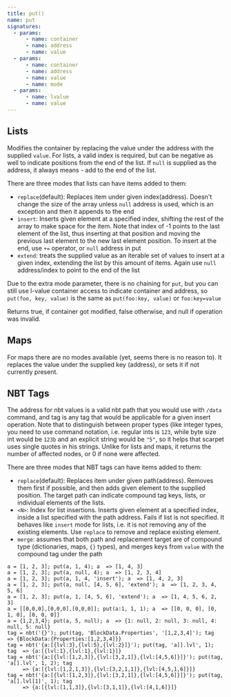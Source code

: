 ```yaml
---
title: put()
name: put
signatures:
  - params:
      - name: container
      - name: address
      - name: value
  - params:
      - name: container
      - name: address
      - name: value
      - name: mode
  - params:
      - name: lvalue
      - name: value
---
```


## Lists

Modifies the container by replacing the value under the address with the
supplied `value`. For lists, a valid index is required, but can be negative as
well to indicate positions from the end of the list. If `null` is supplied as
the address, it always means - add to the end of the list.

There are three modes that lists can have items added to them:

- `replace`(default): Replaces item under given index(address). Doesn't change
  the size of the array unless `null` address is used, which is an exception and
  then it appends to the end
- `insert`: Inserts given element at a specified index, shifting the rest of the
  array to make space for the item. Note that index of -1 points to the last
  element of the list, thus inserting at that position and moving the previous
  last element to the new last element position. To insert at the end, use `+=`
  operator, or `null` address in put
- `extend`: treats the supplied value as an iterable set of values to insert at
  a given index, extending the list by this amount of items. Again use `null`
  address/index to point to the end of the list

Due to the extra mode parameter, there is no chaining for `put`, but you can
still use l-value container access to indicate container and address, so
`put(foo, key, value)` is the same as `put(foo:key, value)` or `foo:key=value`

Returns true, if container got modified, false otherwise, and null if operation
was invalid.

## Maps

For maps there are no modes available (yet, seems there is no reason to). It
replaces the value under the supplied key (address), or sets it if not currently
present.

## NBT Tags

The address for nbt values is a valid nbt path that you would use with `/data`
command, and tag is any tag that would be applicable for a given insert
operation. Note that to distinguish between proper types (like integer types,
you need to use command notation, i.e. regular ints is `123`, while byte size
int would be `123b` and an explicit string would be `"5"`, so it helps that
scarpet uses single quotes in his strings. Unlike for lists and maps, it returns
the number of affected nodes, or 0 if none were affected.

There are three modes that NBT tags can have items added to them:

- `replace`(default): Replaces item under given path(address). Removes them
  first if possible, and then adds given element to the supplied position. The
  target path can indicate compound tag keys, lists, or individual elements of
  the lists.
- `<N>`: Index for list insertions. Inserts given element at a specified index,
  inside a list specified with the path address. Fails if list is not specified.
  It behaves like `insert` mode for lists, i.e. it is not removing any of the
  existing elements. Use `replace` to remove and replace existing element.
- `merge`: assumes that both path and replacement target are of compound type
  (dictionaries, maps, `{}` types), and merges keys from `value` with the
  compound tag under the path

```scarpet
a = [1, 2, 3]; put(a, 1, 4); a  => [1, 4, 3]
a = [1, 2, 3]; put(a, null, 4); a  => [1, 2, 3, 4]
a = [1, 2, 3]; put(a, 1, 4, 'insert'); a  => [1, 4, 2, 3]
a = [1, 2, 3]; put(a, null, [4, 5, 6], 'extend'); a  => [1, 2, 3, 4, 5, 6]
a = [1, 2, 3]; put(a, 1, [4, 5, 6], 'extend'); a  => [1, 4, 5, 6, 2, 3]
a = [[0,0,0],[0,0,0],[0,0,0]]; put(a:1, 1, 1); a  => [[0, 0, 0], [0, 1, 0], [0, 0, 0]]
a = {1,2,3,4}; put(a, 5, null); a  => {1: null, 2: null, 3: null, 4: null, 5: null}
tag = nbt('{}'); put(tag, 'BlockData.Properties', '[1,2,3,4]'); tag  => {BlockData:{Properties:[1,2,3,4]}}
tag = nbt('{a:[{lvl:3},{lvl:5},{lvl:2}]}'); put(tag, 'a[].lvl', 1); tag  => {a:[{lvl:1},{lvl:1},{lvl:1}]}
tag = nbt('{a:[{lvl:[1,2,3]},{lvl:[3,2,1]},{lvl:[4,5,6]}]}'); put(tag, 'a[].lvl', 1, 2); tag
     => {a:[{lvl:[1,2,1,3]},{lvl:[3,2,1,1]},{lvl:[4,5,1,6]}]}
tag = nbt('{a:[{lvl:[1,2,3]},{lvl:[3,2,1]},{lvl:[4,5,6]}]}'); put(tag, 'a[].lvl[1]', 1); tag
     => {a:[{lvl:[1,1,3]},{lvl:[3,1,1]},{lvl:[4,1,6]}]}
```
